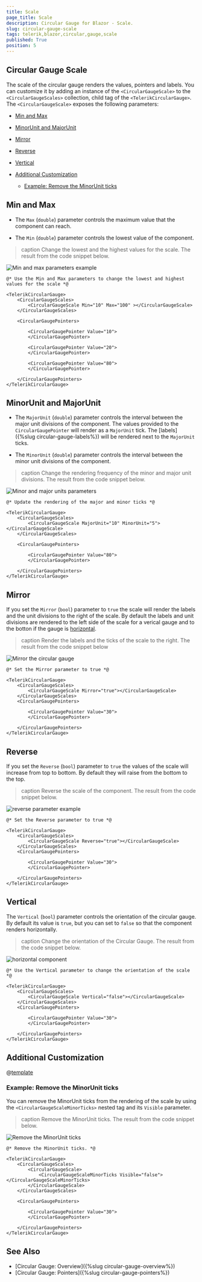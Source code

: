 ```yaml
---
title: Scale
page_title: Scale
description: Circular Gauge for Blazor - Scale.
slug: circular-gauge-scale
tags: telerik,blazor,circular,gauge,scale
published: True
position: 5
---
```


## Circular Gauge Scale

The scale of the circular gauge renders the values, pointers and labels. You can customize it by adding an instance of the `<CircularGaugeScale>` to the `<CircularGaugeScales>` collection, child tag of the `<TelerikCircularGauge>`. The `<CircularGaugeScale>` exposes the following parameters:

* [Min and Max](#min-and-max)

* [MinorUnit and MajorUnit](#minorunit-and-majorunit)

* [Mirror](#mirror)

* [Reverse](#reverse)

* [Vertical](#vertical)

* [Additional Customization](#additional-customization)

    * [Example: Remove the MinorUnit ticks](#example-remove-the-minorunit-ticks)


## Min and Max

* The `Max` (`double`) parameter controls the maximum value that the component can reach.

* The `Min` (`double`) parameter controls the lowest value of the component.

>caption Change the lowest and the highest values for the scale. The result from the code snippet below.

![Min and max parameters example](images/min-and-max-circular-gauge.png)

````CSHTML
@* Use the Min and Max parameters to change the lowest and highest values for the scale *@

<TelerikCircularGauge>
    <CircularGaugeScales>
        <CircularGaugeScale Min="10" Max="100" ></CircularGaugeScale>
    </CircularGaugeScales>

    <CircularGaugePointers>

        <CircularGaugePointer Value="10">
        </CircularGaugePointer>

        <CircularGaugePointer Value="20">
        </CircularGaugePointer>

        <CircularGaugePointer Value="80">
        </CircularGaugePointer>

    </CircularGaugePointers>
</TelerikCircularGauge>
````

## MinorUnit and MajorUnit

* The `MajorUnit` (`double`) parameter controls the interval between the major unit divisions of the component. The values provided to the `CircularGaugePointer` will render as a `MajorUnit` tick. The [labels]({%slug circular-gauge-labels%}) will be rendered next to the `MajorUnit` ticks.

* The `MinorUnit` (`double`) parameter controls the interval between the minor unit divisions of the component.

>caption Change the rendering frequency of the minor and major unit divisions. The result from the code snippet below.

![Minor and major units parameters](images/minor-and-major-units-circular-gauge.png)

````CSHTML
@* Update the rendering of the major and minor ticks *@

<TelerikCircularGauge>
    <CircularGaugeScales>
        <CircularGaugeScale MajorUnit="10" MinorUnit="5"></CircularGaugeScale>
    </CircularGaugeScales>

    <CircularGaugePointers>

        <CircularGaugePointer Value="80">
        </CircularGaugePointer>

    </CircularGaugePointers>
</TelerikCircularGauge>
````

## Mirror

If you set the `Mirror` (`bool`) parameter to `true` the scale will render the labels and the unit divisions to the right of the scale. By default the labels and unit divisions are rendered to the left side of the scale for a verical gauge and to the botton if the gauge is [horizontal](#reverse).

>caption Render the labels and the ticks of the scale to the right. The result from the code snippet below

![Mirror the circular gauge](images/mirror-circular-gauge.png)

````CSHTML
@* Set the Mirror parameter to true *@

<TelerikCircularGauge>
    <CircularGaugeScales>
        <CircularGaugeScale Mirror="true"></CircularGaugeScale>
    </CircularGaugeScales>
    <CircularGaugePointers>

        <CircularGaugePointer Value="30">
        </CircularGaugePointer>

    </CircularGaugePointers>
</TelerikCircularGauge>
````

## Reverse

If you set the `Reverse` (`bool`) parameter to `true` the values of the scale will increase from top to bottom. By default they will raise from the bottom to the top.

>caption Reverse the scale of the component. The result from the code snippet below.

![reverse parameter example](images/reverse-circular-gauge.png)

````CSHTML
@* Set the Reverse parameter to true *@

<TelerikCircularGauge>
    <CircularGaugeScales>
        <CircularGaugeScale Reverse="true"></CircularGaugeScale>
    </CircularGaugeScales>
    <CircularGaugePointers>

        <CircularGaugePointer Value="30">
        </CircularGaugePointer>

    </CircularGaugePointers>
</TelerikCircularGauge>
````

## Vertical

The `Vertical` (`bool`) parameter controls the orientation of the circular gauge. By default its value is `true`, but you can set to `false` so that the component renders horizontally.

>caption Change the orientation of the Circular Gauge. The result from the code snippet below.

![horizontal component](images/horizontal-circular-gauge.png)

````CSHTML
@* Use the Vertical parameter to change the orientation of the scale *@

<TelerikCircularGauge>
    <CircularGaugeScales>
        <CircularGaugeScale Vertical="false"></CircularGaugeScale>
    </CircularGaugeScales>
    <CircularGaugePointers>

        <CircularGaugePointer Value="30">
        </CircularGaugePointer>

    </CircularGaugePointers>
</TelerikCircularGauge>
````

## Additional Customization

@[template](/_contentTemplates/gauges/additional-customization.md#circular-gauge-additional-customization)

### Example: Remove the MinorUnit ticks

You can remove the MinorUnit ticks from the rendering of the scale by using the `<CircularGaugeScaleMinorTicks>` nested tag and its `Visible` parameter.

>caption Remove the MinorUnit ticks. The result from the code snippet below.

![Remove the MinorUnit ticks](images/remove-minorunit-ticks-circular-gauge.png)

````CSHMTL
@* Remove the MinorUnit ticks. *@

<TelerikCircularGauge>
    <CircularGaugeScales>
        <CircularGaugeScale>
            <CircularGaugeScaleMinorTicks Visible="false"></CircularGaugeScaleMinorTicks>
        </CircularGaugeScale>
    </CircularGaugeScales>

    <CircularGaugePointers>

        <CircularGaugePointer Value="30">
        </CircularGaugePointer>

    </CircularGaugePointers>
</TelerikCircularGauge>
````

## See Also

* [Circular Gauge: Overview]({%slug circular-gauge-overview%})
* [Circular Gauge: Pointers]({%slug circular-gauge-pointers%})
